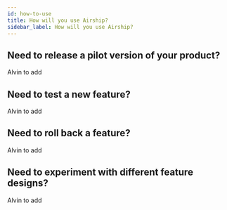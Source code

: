 ```yaml
---
id: how-to-use
title: How will you use Airship?
sidebar_label: How will you use Airship?
---
```


## Need to release a pilot version of your product?

Alvin to add

## Need to test a new feature?

Alvin to add

## Need to roll back a feature?

Alvin to add

## Need to experiment with different feature designs?

Alvin to add